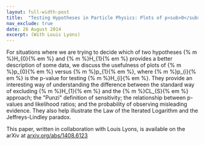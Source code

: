 ```yaml
---
layout: full-width-post
title:  "Testing Hypotheses in Particle Physics: Plots of p<sub>0</sub> Versus p<sub>1</sub>"
nav_exclude: true
date: 26 August 2014
excerpt: (With Louis Lyons)
---
```


For situations where we are trying to decide which of two hypotheses {% m %}H_{0}{% em %} and {% m %}H_{1}{% em %} provides a better description of some data, we discuss the usefulness of plots of {% m %}p_{0}{% em %} versus {% m %}p_{1}{% em %}, where {% m %}p_{i}{% em %} is the p-value for testing {% m %}H_{i}{% em %}. They provide an interesting way of understanding the difference between the standard way of excluding {% m %}H_{1}{% em %} and the {% m %}CL_{S}{% em %} approach; the "Punzi" definition of sensitivity; the relationship between p-values and likelihood ratios; and the probability of observing misleading evidence. They also help illustrate the Law of the Iterated Logarithm and the Jeffreys-Lindley paradox.

This paper, written in collaboration with Louis Lyons, is available on the arXiv at <a href="https://arxiv.org/abs/1408.6123">arxiv.org/abs/1408.6123</a>
